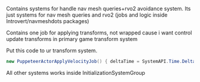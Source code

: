 Contains systems for handle nav mesh queries+rvo2 avoidance system.
Its just systems for nav mesh queries and rvo2 (jobs and logic inside Introvert/navmeshdots packages)

Contains one job for applying transforms, not wrapped cause i want control update transforms in primary game transform system

Put this code to ur transform system.

```csharp
new PuppeteerActorApplyVelocityJob() { deltaTime = SystemAPI.Time.DeltaTime }.ScheduleParallel();
```

All other systems works inside InitializationSystemGroup